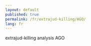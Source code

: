 ```yaml
---
layout: default
published: true
permalink: /fr/extrajud-killing/AGO/
lang: fr
---
```


extrajud-killing analysis AGO
